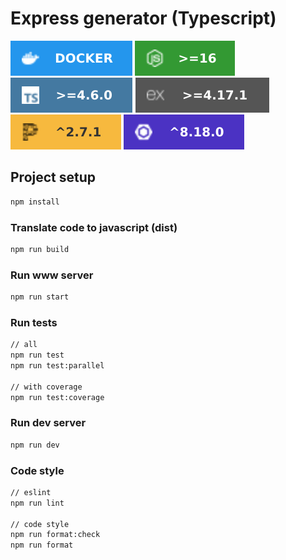 # Express generator (Typescript)

![Docker](resources/logo/docker-2496ed.svg)
![Node](resources/logo/node_16.svg)
![Typescript](resources/logo/ts.svg)
![Express](resources/logo/express.svg)
![Prettier](resources/logo/prettier.svg)
![Eslint](resources/logo/eslint.svg)

## Project setup

```bash
npm install
```

### Translate code to javascript (dist)

```bash
npm run build
```

### Run www server

```bash
npm run start
```

### Run tests

```bash
// all
npm run test
npm run test:parallel

// with coverage
npm run test:coverage
```

### Run dev server

```bash
npm run dev
```

### Code style

```bash
// eslint
npm run lint

// code style
npm run format:check
npm run format
```
